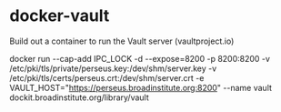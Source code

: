 # docker-vault
Build out a container to run the Vault server (vaultproject.io)

docker run --cap-add IPC_LOCK -d --expose=8200 -p 8200:8200 -v /etc/pki/tls/private/perseus.key:/dev/shm/server.key -v /etc/pki/tls/certs/perseus.crt:/dev/shm/server.crt -e VAULT_HOST="https://perseus.broadinstitute.org:8200"  --name vault dockit.broadinstitute.org/library/vault
